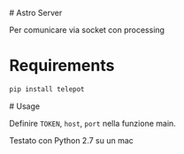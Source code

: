 # Astro Server

Per comunicare via socket con processing

# Requirements

```bash
pip install telepot
```

# Usage

Definire `TOKEN`, `host`, `port` nella funzione main.

Testato con Python 2.7 su un mac
